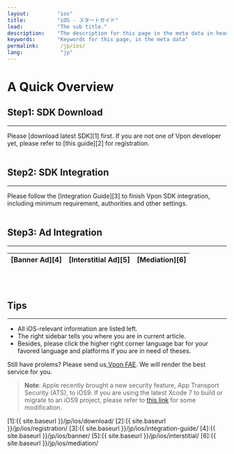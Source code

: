 ```yaml
---
layout:         "ios"
title:          "iOS - スタートガイド"
lead:           "The sub title."
description:    "The description for this page in the meta data in header."
keywords:       "Keywords for this page, in the meta data"
permalink:       /jp/ios/
lang:            "jp"
---
```

# A Quick Overview
## Step1: SDK Download
---
Please [download latest SDK][1] first. If you are not one of Vpon developer yet, please refer to [this guide][2] for registration. <br><br>

## Step2: SDK Integration
---
Please follow the [Integration Guide][3] to finish Vpon SDK integration, including minimum requirement, authorities and other settings.<br><br>

## Step3: Ad Integration
---
| [Banner Ad][4]  |[Interstitial Ad][5] |[Mediation][6]|
| :------------:|:-----------:| :--------: |
<br><br>

## Tips
---
* All iOS-relevant information are listed left.
* The right sidebar tells you where you are in current article.
* Besides, please click the higher right corner language bar for your favored language and platforms if you are in need of theses.

Still have prolems? Please send us,[Vpon FAE](mailto:fae@vpon.com). We will render the best service for you.


> **Note**: Apple recently brought a new security feature, App Transport Security (ATS), to iOS9. If you are using the latest Xcode 7 to build or migrate to an iOS9 project, please refer to [this link](http://wiki.vpon.com/index.php?title=English_iOS_App_Transport_Security) for some modification.




[1]:{{ site.baseurl }}/jp/ios/download/
[2]:{{ site.baseurl }}/jp/ios/registration/
[3]:{{ site.baseurl }}/jp/ios/integration-guide/
[4]:{{ site.baseurl }}/jp/ios/banner/
[5]:{{ site.baseurl }}/jp/ios/interstitial/
[6]:{{ site.baseurl }}/jp/ios/mediation/
